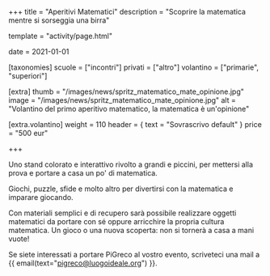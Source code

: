 +++
title = "Aperitivi Matematici"
description = "Scoprire la matematica mentre si sorseggia una birra"

template = "activity/page.html"

date = 2021-01-01

[taxonomies]
scuole = ["incontri"]
privati = ["altro"]
volantino = ["primarie", "superiori"]

[extra]
thumb = "/images/news/spritz_matematico_mate_opinione.jpg"
image = "/images/news/spritz_matematico_mate_opinione.jpg"
alt = "Volantino del primo aperitivo matematico, la matematica è un'opinione"

[extra.volantino]
weight = 110
header = { text = "Sovrascrivo default" }
price = "500 eur"

+++

Uno stand colorato e interattivo rivolto a grandi e piccini, per mettersi alla prova e portare a casa un po' di matematica.

Giochi, puzzle, sfide e molto altro per divertirsi con la matematica e imparare giocando.

Con materiali semplici e di recupero sarà possibile realizzare oggetti matematici da portare con sé oppure arricchire la propria cultura matematica. Un gioco o una nuova scoperta: non si tornerà a casa a mani vuote!

Se siete interessati a portare PiGreco al vostro evento, scriveteci una mail a {{ email(text="pigreco@luogoideale.org") }}.
